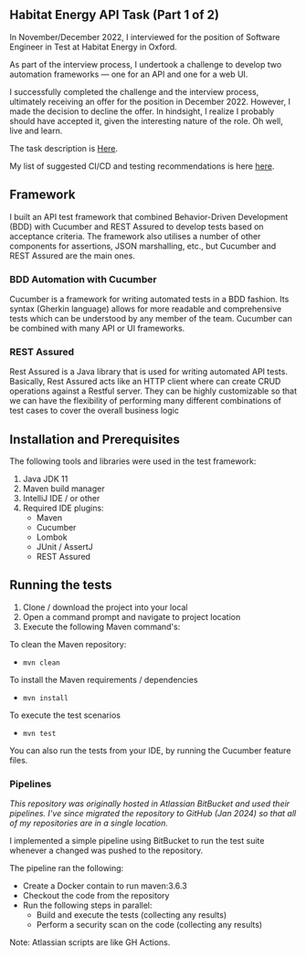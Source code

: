 ## Habitat Energy API Task (Part 1 of 2)

In November/December 2022, I interviewed for the position of Software Engineer in Test at Habitat Energy in Oxford.

As part of the interview process, I undertook a challenge to develop two automation frameworks — one for an API and one
for a web UI.

I successfully completed the challenge and the interview process, ultimately receiving an offer for the position in 
December 2022. However, I made the decision to decline the offer. In hindsight, I realize I probably should have 
accepted it, given the interesting nature of the role. Oh well, live and learn.

The task description is [Here](TECHNICAL-TASK.md).

My list of suggested CI/CD and testing recommendations is here [here](RECOMMENDATIONS.md).

## Framework

I built an API test framework that combined Behavior-Driven Development (BDD) with Cucumber and REST Assured to develop
tests based on acceptance criteria.  The framework also utilises a number of other components for assertions, JSON 
marshalling, etc., but Cucumber and REST Assured are the main ones.

### BDD Automation with Cucumber

Cucumber is a framework for writing automated tests in a BDD fashion. Its syntax (Gherkin language) allows for more 
readable and comprehensive tests which can be understood by any member of the team. Cucumber can be combined with many 
API or UI frameworks.

### REST Assured

Rest Assured is a Java library that is used for writing automated API tests. Basically, Rest Assured acts like an HTTP 
client where can create CRUD operations against a Restful server. They can be highly customizable so that we can have 
the flexibility of performing many different combinations of test cases to cover the overall business logic

## Installation and Prerequisites

The following tools and libraries were used in the test framework:

1. Java JDK 11
2. Maven build manager 
3. IntelliJ IDE / or other
4. Required IDE plugins:
    - Maven
    - Cucumber
    - Lombok
    - JUnit / AssertJ
    - REST Assured

## Running the tests

1. Clone / download the project into your local
2. Open a command prompt and navigate to project location
3. Execute the following Maven command's:

To clean the Maven repository:
- `mvn clean`

To install the Maven requirements / dependencies 
- `mvn install`

To execute the test scenarios
- `mvn test`

You can also run the tests from your IDE, by running the Cucumber feature files.

### Pipelines

_This repository was originally hosted in Atlassian BitBucket and used their pipelines. I've since migrated
the repository to GitHub (Jan 2024) so that all of my repositories are in a single location._

I implemented a simple pipeline using BitBucket to run the test suite whenever a changed was pushed to the repository.

The pipeline ran the following:

- Create a Docker contain to run maven:3.6.3
- Checkout the code from the repository
- Run the following steps in parallel:
   - Build and execute the tests (collecting any results)
   - Perform a security scan on the code (collecting any results)

Note: Atlassian scripts are like GH Actions.
